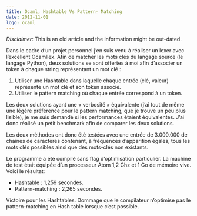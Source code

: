 ```yaml
---
title: Ocaml, Hashtable Vs Pattern- Matching
date: 2012-11-01
logo: ocaml
---
```


*Disclaimer*: This is an old article and the information might be out-dated.

Dans le cadre d’un projet personnel j’en suis venu à réaliser un
lexer avec l’excellent Ocamllex. Afin de matcher les mots clés du
langage source (le langage Python), deux solutions se sont offertes à
moi afin d’associer un token à chaque string représentant un mot
clé :

1. Utiliser une Hashtable dans laquelle chaque entrée (clé, valeur) représente un mot clé et son token associé.
2. Utiliser le pattern matching où chaque entrée correspond à un token.

Les deux solutions ayant une « verbosité » équivalente (j’ai tout
de même une légère préférence pour le pattern matching, que je
trouve un peu plus lisible), je me suis demandé si les performances
étaient équivalentes. J’ai donc réalisé un petit benchmark afin de
comparer les deux solutions.

Les deux méthodes ont donc été testées avec une entrée de 3.000.000
de chaines de caractères contenant, à fréquences d’apparition
égales, tous les mots clés possibles ainsi que des mots-clés non
existants.

Le programme a été compilé sans flag d’optimisation particulier. La
machine de test était équipée d’un processeur Atom 1,2 Ghz et 1 Go
de mémoire vive. Voici le résultat:

* Hashtable :  1,259 secondes.
* Pattern-matching : 2,265 secondes.

Victoire pour les Hashtables. Dommage que le compilateur n’optimise
pas le pattern-matching en Hash table lorsque c’est possible.
